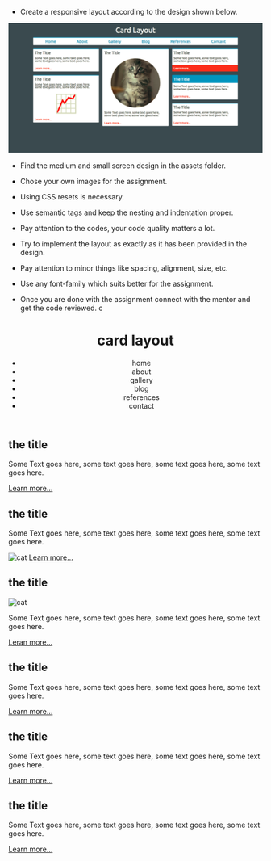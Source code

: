 - Create a responsive layout according to the design shown below.

![CSS Grid Assignment I](https://raw.githubusercontent.com/suraj122/AC-STYLE-images/master/css-grid/assignment-1/card.png)

- Find the medium and small screen design in the assets folder.

- Chose your own images for the assignment.

- Using CSS resets is necessary.

- Use semantic tags and keep the nesting and indentation proper.

- Pay attention to the codes, your code quality matters a lot.

- Try to implement the layout as exactly as it has been provided in the design.

- Pay attention to minor things like spacing, alignment, size, etc.

- Use any font-family which suits better for the assignment.

- Once you are done with the assignment connect with the mentor and get the code reviewed.
c

<!DOCTYPE html>
<html lang="en">
  <head>
    <meta charset="UTF-8" />
    <meta http-equiv="X-UA-Compatible" content="IE=edge" />
    <meta name="viewport" content="width=device-width, initial-scale=1.0" />
    <title>Document</title>
    <link rel="stylesheet" href="./assets/stylesheets/style.css" />
  </head>
  <body>
    <header class="header">
      <div class="container">
        <h1 class="page-heading">card layout</h1>
        <nav class="nav">
          <ul class="nav-menu">
            <li class="nav-menu-item">home</li>
            <li class="nav-menu-item">about</li>
            <li class="nav-menu-item">gallery</li>
            <li class="nav-menu-item">blog</li>
            <li class="nav-menu-item">references</li>
            <li class="nav-menu-item">contact</li>
          </ul>
        </nav>
      </div>
    </header>
    <main>
      <section>
        <div class="container">
          <div class="grid-container one">
            <article>
              <h2>the title</h2>
              <p>
                Some Text goes here, some text goes here, some text goes here,
                some text goes here.
              </p>
              <a href="#">Learn more...</a>
            </article>
            <article>
              <h2>the title</h2>
              <p>
                Some Text goes here, some text goes here, some text goes here,
                some text goes here.
              </p>
              <img src="./assets/cat.png" alt="cat" />
              <a href="#">Learn more...</a>
            </article>
            <article>
              <h2>the title</h2>
              <img src="./assets/cat.png" alt="cat" />
              <p>
                Some Text goes here, some text goes here, some text goes here,
                some text goes here.
              </p>
              <a href="#">Leran more...</a>
            </article>
          </div>
          <div class="grid-container two">
            <article>
              <h2>the title</h2>
              <p>
                Some Text goes here, some text goes here, some text goes here,
                some text goes here.
              </p>
              <a href="#">Learn more...</a>
            </article>
            <article>
              <h2>the title</h2>
              <p>
                Some Text goes here, some text goes here, some text goes here,
                some text goes here.
              </p>
              <a href="#">Learn more...</a>
            </article>
            <article>
              <h2>the title</h2>
              <p>
                Some Text goes here, some text goes here, some text goes here,
                some text goes here.
              </p>
              <a href="#">Learn more...</a>
            </article>
          </div>
        </div>
      </section>
    </main>
  </body>
</html>
